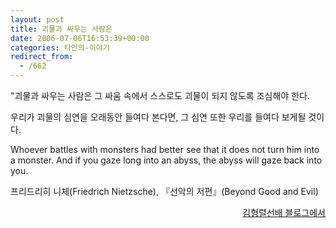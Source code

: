 ```yaml
---
layout: post
title: 괴물과 싸우는 사람은
date: 2006-07-06T16:53:39+00:00
categories: 타인의-이야기
redirect_from:
  - /662
---
```




"괴물과 싸우는 사람은 그 싸움 속에서 스스로도 괴물이 되지 않도록 조심해야 한다.

우리가 괴물의 심연을 오래동안 들여다 본다면, 그 심연 또한 우리를 들여다 보게될 것이다.

Whoever battles with monsters had better see that it does not turn him into a monster. And if you gaze long into an abyss, the abyss will gaze back into you.

프리드리히 니체(Friedrich Nietzsche), 『선악의 저편』(Beyond Good and Evil)

<p align=right><a href=http://www.rancet.com/blog/?no=1094 target=bb>김형렬선배 블로그에서</a></P>
<div id=comments>
</div>
